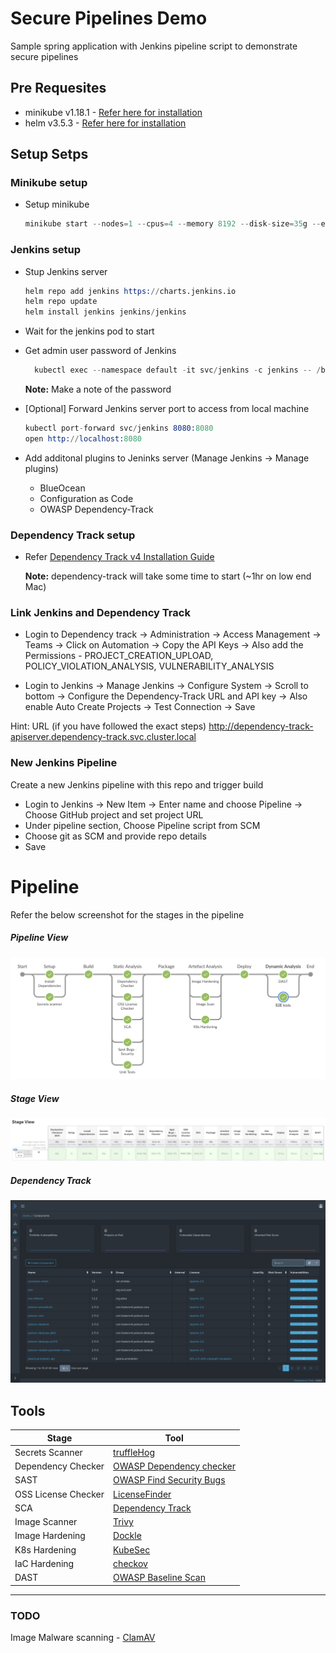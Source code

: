 # Secure Pipelines Demo
Sample spring application with Jenkins pipeline script to demonstrate secure pipelines

## Pre Requesites

- minikube v1.18.1 - [Refer here for installation](https://kubernetes.io/docs/tasks/tools/install-minikube/)
- helm v3.5.3 - [Refer here for installation](https://helm.sh/docs/intro/install/)

## Setup Setps

### Minikube setup

- Setup minikube
  ```s
  minikube start --nodes=1 --cpus=4 --memory 8192 --disk-size=35g --embed-certs=true --driver=hyperkit
  ```

### Jenkins setup

- Stup Jenkins server

  ```s
  helm repo add jenkins https://charts.jenkins.io
  helm repo update
  helm install jenkins jenkins/jenkins
  ```

- Wait for the jenkins pod to start
- Get admin user password of Jenkins

  ```s
    kubectl exec --namespace default -it svc/jenkins -c jenkins -- /bin/cat /run/secrets/chart-admin-password && echo
  ```

  **Note:** Make a note of the password

- [Optional] Forward Jenkins server port to access from local machine

  ```s
  kubectl port-forward svc/jenkins 8080:8080
  open http://localhost:8080
  ```

- Add additonal plugins to Jeninks server (Manage Jenkins -> Manage plugins)

  - BlueOcean
  - Configuration as Code
  - OWASP Dependency-Track

### Dependency Track setup

- Refer [Dependency Track v4 Installation Guide](DEPENDENCY_TRACK.md)

  **Note:** dependency-track will take some time to start (~1hr on low end Mac)

### Link Jenkins and Dependency Track

- Login to Dependency track -> Administration -> Access Management -> Teams -> Click on Automation -> Copy the API Keys -> Also add the Permissions - PROJECT_CREATION_UPLOAD, POLICY_VIOLATION_ANALYSIS, VULNERABILITY_ANALYSIS

- Login to Jenkins -> Manage Jenkins -> Configure System -> Scroll to bottom -> Configure the Dependency-Track URL and API key -> Also enable Auto Create Projects -> Test Connection -> Save

Hint: URL (if you have followed the exact steps) http://dependency-track-apiserver.dependency-track.svc.cluster.local

### New Jenkins Pipeline

Create a new Jenkins pipeline with this repo and trigger build

- Login to Jenkins -> New Item -> Enter name and choose Pipeline -> Choose GitHub project and set project URL
- Under pipeline section, Choose Pipeline script from SCM
- Choose git as SCM and provide repo details
- Save

# Pipeline

Refer the below screenshot for the stages in the pipeline

##### Pipeline View

![Pipeline View](imgs/Secure_Pipeline_1.png)

##### Stage View

![Stage View](imgs/Secure_Pipeline_2.png)

##### Dependency Track

![Dependency Track View](imgs/Dependency_Track.png)

## Tools

| Stage               | Tool                                                                      |
| ------------------- | ------------------------------------------------------------------------- |
| Secrets Scanner     | [truffleHog](https://github.com/dxa4481/truffleHog)                       |
| Dependency Checker  | [OWASP Dependency checker](https://jeremylong.github.io/DependencyCheck/) |
| SAST                | [OWASP Find Security Bugs](https://find-sec-bugs.github.io/)              |
| OSS License Checker | [LicenseFinder](https://github.com/pivotal/LicenseFinder)                 |
| SCA                 | [Dependency Track](https://dependencytrack.org/)                          |
| Image Scanner       | [Trivy](https://github.com/aquasecurity/trivy)                            |
| Image Hardening     | [Dockle](https://github.com/goodwithtech/dockle)                          |
| K8s Hardening       | [KubeSec](https://kubesec.io/)                                            |
| IaC Hardening       | [checkov](https://www.checkov.io/)                                        |
| DAST                | [OWASP Baseline Scan](https://www.zaproxy.org/docs/docker/baseline-scan/) |

---

### TODO

Image Malware scanning - [ClamAV](https://github.com/openbridge/clamav)
